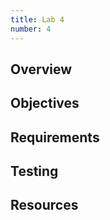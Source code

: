 ```yaml
---
title: Lab 4
number: 4
---
```


## Overview

## Objectives

## Requirements

## Testing

## Resources
